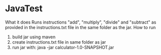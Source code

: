 # JavaTest
What it does
Runs instructions "add", "multiply", "divide" and "subtract" as provided in the instructions.txt file in the same folder as the jar.
How to run
1. build jar using maven
2. create instructions.txt file in same folder as jar
2. run jar with: java -jar calculator-1.0-SNAPSHOT.jar
